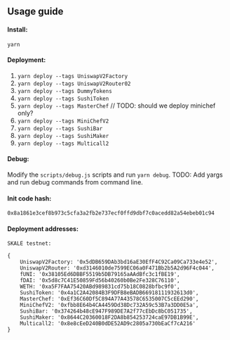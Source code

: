 ## Usage guide

#### Install: 

`yarn`

#### Deployment:
1. `yarn deploy --tags UniswapV2Factory`
2. `yarn deploy --tags UniswapV2Router02`
3. `yarn deploy --tags DummyTokens`
4. `yarn deploy --tags SushiToken`
5. `yarn deploy --tags MasterChef` // TODO: should we deploy minichef only?
6. `yarn deploy --tags MiniChefV2`
7. `yarn deploy --tags SushiBar`
8. `yarn deploy --tags SushiMaker`
9. `yarn deploy --tags Multicall2`

#### Debug:

Modify the `scripts/debug.js` scripts and run `yarn debug`.
TODO: Add yargs and run debug commands from command line.


#### Init code hash:
`0x8a1861e3cef8b973c5cfa3a2fb2e737ecf0ffd9dbf7c0acedd82a54ebeb01c94`

#### Deployment addresses: 

```
SKALE testnet:

{
    UniswapV2Factory: '0x5dDB659DAb3bd16aE30EfF4C92Ca09Ca733e4e52',
    UniswapV2Router: '0xd3146010de7599EC06a0F471Bb2b5A2d96F4c044',
    fUNI: '0x38105Ed6DBBF5519b5DB79165aAAdBfc3c1fBE19',
    fDAI: '0x5d8c7C41E50859Fd56b40260b0Be2Fe328C76110',
    WETH: '0xa5F7FAA75420ABd989831cd75b18C0828bfbc9f0',
    SushiToken: '0x4a1C2A42084B3F9DFB8eBADB66918111932613d0',
    MasterChef: '0xEf36C60Df5C894A77A43578C6535007C5cEEd290',
    MiniChefV2: '0xfbb8E64b4CA4459Dd38Dc732A59c53B7a3DD0E5a',
    SushiBar: '0x374264b48cE947F989DE7A2f77cEbDc8bC051735',
    SushiMaker: '0x8644C20360018F2DA8b854253724caE97DB1B99E',
    Multicall2: '0x8e8cEeD240B0dDE52AD9c2805a730bEaCf7cA216'
}

```

